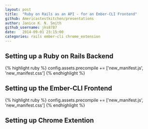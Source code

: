 ```yaml
---
layout: post
title:  "Ruby on Rails as an API - for an Ember-CLI Frontend"
github: Americastestkitchen/presentations
author: Janice K. N. Smith 
github_username: jks8787
date:   2014-09-01 23:15:00
categories: rails ember-cli chrome_extension
---
```


## Setting up a Ruby on Rails Backend



{% highlight ruby %}
config.assets.precompile += ['new_manifest.js', 'new_manifest.css']
{% endhighlight %}


## Setting up the Ember-CLI Frontend
{% highlight ruby %}
config.assets.precompile += ['new_manifest.js', 'new_manifest.css']
{% endhighlight %}

## Setting up Chrome Extention 

